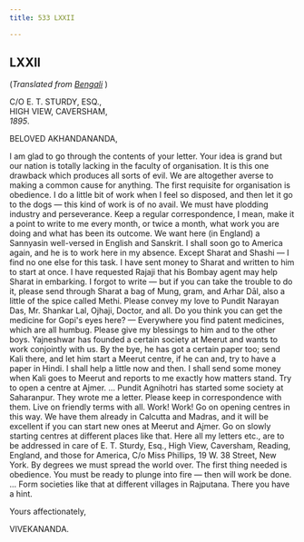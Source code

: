 ```yaml
---
title: 533 LXXII

---
```

  

  


## LXXII

(*Translated from [Bengali](b7215e6072.pdf)* )

C/O E. T. STURDY, ESQ.,  
HIGH VIEW, CAVERSHAM,  
*1895*.

BELOVED AKHANDANANDA,

I am glad to go through the contents of your letter. Your idea is grand
but our nation is totally lacking in the faculty of organisation. It is
this one drawback which produces all sorts of evil. We are altogether
averse to making a common cause for anything. The first requisite for
organisation is obedience. I do a little bit of work when I feel so
disposed, and then let it go to the dogs — this kind of work is of no
avail. We must have plodding industry and perseverance. Keep a regular
correspondence, I mean, make it a point to write to me every month, or
twice a month, what work you are doing and what has been its outcome. We
want here (in England) a Sannyasin well-versed in English and Sanskrit.
I shall soon go to America again, and he is to work here in my absence.
Except Sharat and Shashi — I find no one else for this task. I have sent
money to Sharat and written to him to start at once. I have requested
Rajaji that his Bombay agent may help Sharat in embarking. I forgot to
write — but if you can take the trouble to do it, please send through
Sharat a bag of Mung, gram, and Arhar Dāl, also a little of the spice
called Methi. Please convey my love to Pundit Narayan Das, Mr. Shankar
Lal, Ojhaji, Doctor, and all. Do you think you can get the medicine for
Gopi's eyes here? — Everywhere you find patent medicines, which are all
humbug. Please give my blessings to him and to the other boys.
Yajneshwar has founded a certain society at Meerut and wants to work
conjointly with us. By the bye, he has got a certain paper too; send
Kali there, and let him start a Meerut centre, if he can and, try to
have a paper in Hindi. I shall help a little now and then. I shall send
some money when Kali goes to Meerut and reports to me exactly how
matters stand. Try to open a centre at Ajmer. ... Pundit Agnihotri has
started some society at Saharanpur. They wrote me a letter. Please keep
in correspondence with them. Live on friendly terms with all. Work!
Work! Go on opening centres in this way. We have them already in
Calcutta and Madras, and it will be excellent if you can start new ones
at Meerut and Ajmer. Go on slowly starting centres at different places
like that. Here all my letters etc., are to be addressed in care of E.
T. Sturdy, Esq., High View, Caversham, Reading, England, and those for
America, C/o Miss Phillips, 19 W. 38 Street, New York. By degrees we
must spread the world over. The first thing needed is obedience. You
must be ready to plunge into fire — then will work be done. ... Form
societies like that at different villages in Rajputana. There you have a
hint. 

Yours affectionately,

VIVEKANANDA.